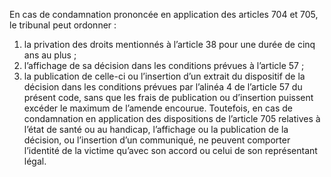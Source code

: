 En cas de condamnation prononcée en application des articles 704 et 705, le tribunal peut ordonner :
1. la privation des droits mentionnés à l’article 38 pour une durée de cinq ans au plus ;
2. l’affichage de sa décision dans les conditions prévues à l’article 57 ;
3. la publication de celle-ci ou l’insertion d’un extrait du dispositif de la décision dans les conditions prévues par l’alinéa 4 de l’article 57 du présent code, sans que les frais de publication ou d’insertion puissent excéder le maximum de l’amende encourue.
Toutefois, en cas de condamnation en application des dispositions de l’article 705 relatives à l’état de santé ou au handicap, l’affichage ou la publication de la décision, ou l’insertion d’un communiqué, ne peuvent comporter l’identité de la victime qu’avec son accord ou celui de son représentant légal.